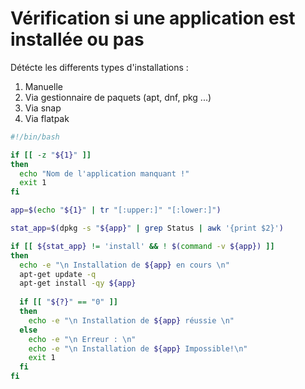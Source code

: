 # Vérification si une application est installée ou pas
Détécte les differents types d'installations :
1. Manuelle
2. Via gestionnaire de paquets (apt, dnf, pkg ...)
3. Via snap
4. Via flatpak

```bash
#!/bin/bash

if [[ -z "${1}" ]]
then
  echo "Nom de l'application manquant !"
  exit 1
fi

app=$(echo "${1}" | tr "[:upper:]" "[:lower:]")

stat_app=$(dpkg -s "${app}" | grep Status | awk '{print $2}')

if [[ ${stat_app} != 'install' && ! $(command -v ${app}) ]]
then
  echo -e "\n Installation de ${app} en cours \n"
  apt-get update -q
  apt-get install -qy ${app}
  
  if [[ "${?}" == "0" ]]
  then
    echo -e "\n Installation de ${app} réussie \n"
  else
    echo -e "\n Erreur : \n"
    echo -e "\n Installation de ${app} Impossible!\n"
    exit 1
  fi
fi
```
